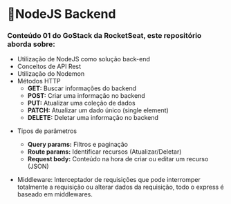 # 🚀NodeJS Backend

### Conteúdo 01 do GoStack da RocketSeat, este repositório aborda sobre:

- Utilização de NodeJS como solução back-end
- Conceitos de API Rest
- Utilização do Nodemon
- Métodos HTTP
  * **GET:** Buscar informações do backend
  * **POST:** Criar uma informação no backend
  * **PUT:** Atualizar uma coleção de dados
  * **PATCH:** Atualizar um dado único (single element)
  * **DELETE:** Deletar uma informação no backend
* Tipos de parâmetros
  * **Query params:** Filtros e paginação
  * **Route params:** Identificar recursos (Atualizar/Deletar)
  * **Request body:** Conteúdo na hora de criar ou editar um recurso (JSON)

* Middleware: Interceptador de requisições que pode interromper totalmente a requisição ou alterar dados da requisição, todo o express é baseado em middlewares.
